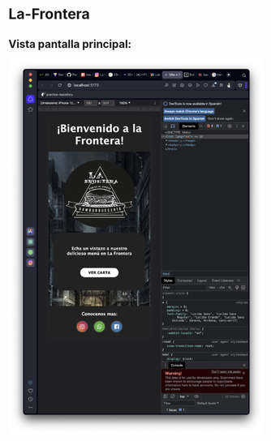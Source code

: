 # La-Frontera

## Vista pantalla principal:

![Alt text](<Captura de Pantalla 2023-09-12 a la(s) 10.48.53 p.m..png>)